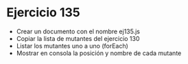 # Ejercicio 135

- Crear un documento con el nombre ej135.js
- Copiar la lista de mutantes del ejercicio 130
- Listar los mutantes uno a uno (forEach)
- Mostrar en consola la posición y nombre de cada mutante
